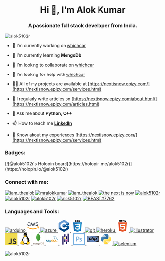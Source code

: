 <h1 align="center">Hi 👋, I'm Alok Kumar</h1>
<h3 align="center">A passionate full stack developer from India.</h3>

<p align="left"> <img src="https://komarev.com/ghpvc/?username=alok5102r&label=Profile%20views&color=0e75b6&style=flat" alt="alok5102r" /> </p>

- 🔭 I’m currently working on [whichcar](https://github.com/Alok5102R/whichcar)

- 🌱 I’m currently learning **MongoDb**

- 👯 I’m looking to collaborate on [whichcar](https://github.com/Alok5102R/whichcar)

- 🤝 I’m looking for help with [whichcar](https://github.com/Alok5102R/whichcar)

- 👨‍💻 All of my projects are available at [https://nextisnow.epizy.com/](https://nextisnow.epizy.com/services.html)

- 📝 I regularly write articles on [https://nextisnow.epizy.com/about.html/](https://nextisnow.epizy.com/articles.html)

- 💬 Ask me about **Python, C++**

- 📫 How to reach me [**LinkedIn**](https://linkedin.com/in/mralokkumar)

- 📄 Know about my experiences [https://nextisnow.epizy.com/](https://nextisnow.epizy.com/services.html)

<h3 align="left">Badges:</h3>
[![@alok5102r's Holopin board](https://holopin.me/alok5102r)](https://holopin.io/@alok5102r)

<h3 align="left">Connect with me:</h3>
<p align="left">
<a href="https://twitter.com/iam_thealok" target="blank"><img align="center" src="https://raw.githubusercontent.com/rahuldkjain/github-profile-readme-generator/master/src/images/icons/Social/twitter.svg" alt="iam_thealok" height="30" width="40" /></a>
<a href="https://linkedin.com/in/mralokkumar" target="blank"><img align="center" src="https://raw.githubusercontent.com/rahuldkjain/github-profile-readme-generator/master/src/images/icons/Social/linked-in-alt.svg" alt="mralokkumar" height="30" width="40" /></a>
<a href="https://instagram.com/iam_thealok" target="blank"><img align="center" src="https://raw.githubusercontent.com/rahuldkjain/github-profile-readme-generator/master/src/images/icons/Social/instagram.svg" alt="iam_thealok" height="30" width="40" /></a>
<a href="https://www.youtube.com/channel/UCEgt5P_zbKM-z_CwDp5GY6Q" target="blank"><img align="center" src="https://raw.githubusercontent.com/rahuldkjain/github-profile-readme-generator/master/src/images/icons/Social/youtube.svg" alt="the next is now" height="30" width="40" /></a>
<a href="https://www.codechef.com/users/alok5102r" target="blank"><img align="center" src="https://cdn.jsdelivr.net/npm/simple-icons@3.1.0/icons/codechef.svg" alt="alok5102r" height="30" width="40" /></a>
<a href="https://www.hackerrank.com/alok5102r" target="blank"><img align="center" src="https://raw.githubusercontent.com/rahuldkjain/github-profile-readme-generator/master/src/images/icons/Social/hackerrank.svg" alt="alok5102r" height="30" width="40" /></a>
<a href="https://www.leetcode.com/alok5102r" target="blank"><img align="center" src="https://raw.githubusercontent.com/rahuldkjain/github-profile-readme-generator/master/src/images/icons/Social/leet-code.svg" alt="alok5102r" height="30" width="40" /></a>
<a href="https://www.hackerearth.com/alok5102r" target="blank"><img align="center" src="https://raw.githubusercontent.com/rahuldkjain/github-profile-readme-generator/master/src/images/icons/Social/hackerearth.svg" alt="alok5102r" height="30" width="40" /></a>
<a href="https://discord.gg/BEAST#7762" target="blank"><img align="center" src="https://raw.githubusercontent.com/rahuldkjain/github-profile-readme-generator/master/src/images/icons/Social/discord.svg" alt="BEAST#7762" height="30" width="40" /></a>
</p>

<h3 align="left">Languages and Tools:</h3>
<p align="left"> <a href="https://www.arduino.cc/" target="_blank" rel="noreferrer"> <img src="https://cdn.worldvectorlogo.com/logos/arduino-1.svg" alt="arduino" width="40" height="40"/> </a> <a href="https://aws.amazon.com" target="_blank" rel="noreferrer"> <img src="https://raw.githubusercontent.com/devicons/devicon/master/icons/amazonwebservices/amazonwebservices-original-wordmark.svg" alt="aws" width="40" height="40"/> </a> <a href="https://azure.microsoft.com/en-in/" target="_blank" rel="noreferrer"> <img src="https://www.vectorlogo.zone/logos/microsoft_azure/microsoft_azure-icon.svg" alt="azure" width="40" height="40"/> </a> <a href="https://www.w3schools.com/cpp/" target="_blank" rel="noreferrer"> <img src="https://raw.githubusercontent.com/devicons/devicon/master/icons/cplusplus/cplusplus-original.svg" alt="cplusplus" width="40" height="40"/> </a> <a href="https://www.w3schools.com/css/" target="_blank" rel="noreferrer"> <img src="https://raw.githubusercontent.com/devicons/devicon/master/icons/css3/css3-original-wordmark.svg" alt="css3" width="40" height="40"/> </a> <a href="https://git-scm.com/" target="_blank" rel="noreferrer"> <img src="https://www.vectorlogo.zone/logos/git-scm/git-scm-icon.svg" alt="git" width="40" height="40"/> </a> <a href="https://heroku.com" target="_blank" rel="noreferrer"> <img src="https://www.vectorlogo.zone/logos/heroku/heroku-icon.svg" alt="heroku" width="40" height="40"/> </a> <a href="https://www.w3.org/html/" target="_blank" rel="noreferrer"> <img src="https://raw.githubusercontent.com/devicons/devicon/master/icons/html5/html5-original-wordmark.svg" alt="html5" width="40" height="40"/> </a> <a href="https://www.adobe.com/in/products/illustrator.html" target="_blank" rel="noreferrer"> <img src="https://www.vectorlogo.zone/logos/adobe_illustrator/adobe_illustrator-icon.svg" alt="illustrator" width="40" height="40"/> </a> <a href="https://developer.mozilla.org/en-US/docs/Web/JavaScript" target="_blank" rel="noreferrer"> <img src="https://raw.githubusercontent.com/devicons/devicon/master/icons/javascript/javascript-original.svg" alt="javascript" width="40" height="40"/> </a> <a href="https://www.linux.org/" target="_blank" rel="noreferrer"> <img src="https://raw.githubusercontent.com/devicons/devicon/master/icons/linux/linux-original.svg" alt="linux" width="40" height="40"/> </a> <a href="https://www.mongodb.com/" target="_blank" rel="noreferrer"> <img src="https://raw.githubusercontent.com/devicons/devicon/master/icons/mongodb/mongodb-original-wordmark.svg" alt="mongodb" width="40" height="40"/> </a> <a href="https://www.mysql.com/" target="_blank" rel="noreferrer"> <img src="https://raw.githubusercontent.com/devicons/devicon/master/icons/mysql/mysql-original-wordmark.svg" alt="mysql" width="40" height="40"/> </a> <a href="https://pandas.pydata.org/" target="_blank" rel="noreferrer"> <img src="https://raw.githubusercontent.com/devicons/devicon/2ae2a900d2f041da66e950e4d48052658d850630/icons/pandas/pandas-original.svg" alt="pandas" width="40" height="40"/> </a> <a href="https://www.photoshop.com/en" target="_blank" rel="noreferrer"> <img src="https://raw.githubusercontent.com/devicons/devicon/master/icons/photoshop/photoshop-line.svg" alt="photoshop" width="40" height="40"/> </a> <a href="https://www.php.net" target="_blank" rel="noreferrer"> <img src="https://raw.githubusercontent.com/devicons/devicon/master/icons/php/php-original.svg" alt="php" width="40" height="40"/> </a> <a href="https://www.python.org" target="_blank" rel="noreferrer"> <img src="https://raw.githubusercontent.com/devicons/devicon/master/icons/python/python-original.svg" alt="python" width="40" height="40"/> </a> <a href="https://www.selenium.dev" target="_blank" rel="noreferrer"> <img src="https://raw.githubusercontent.com/detain/svg-logos/780f25886640cef088af994181646db2f6b1a3f8/svg/selenium-logo.svg" alt="selenium" width="40" height="40"/> </a> </p>

<p><img align="center" src="https://github-readme-streak-stats.herokuapp.com/?user=alok5102r&" alt="alok5102r" /></p>
